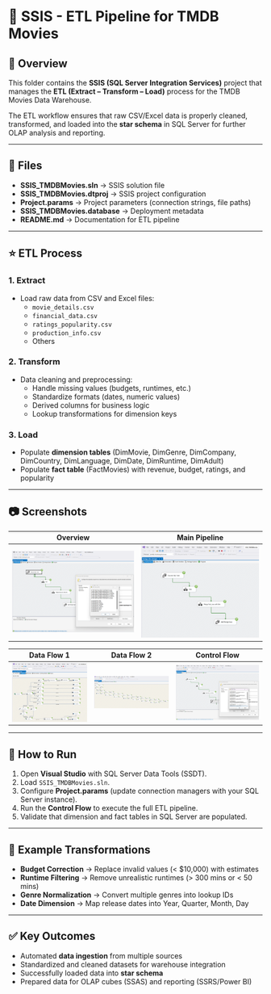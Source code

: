 # 🔄 SSIS - ETL Pipeline for TMDB Movies

## 📌 Overview
This folder contains the **SSIS (SQL Server Integration Services)** project that manages the **ETL (Extract – Transform – Load)** process for the TMDB Movies Data Warehouse.  

The ETL workflow ensures that raw CSV/Excel data is properly cleaned, transformed, and loaded into the **star schema** in SQL Server for further OLAP analysis and reporting.

---

## 📂 Files
- **SSIS_TMDBMovies.sln** → SSIS solution file  
- **SSIS_TMDBMovies.dtproj** → SSIS project configuration  
- **Project.params** → Project parameters (connection strings, file paths)  
- **SSIS_TMDBMovies.database** → Deployment metadata  
- **README.md** → Documentation for ETL pipeline  

---

## ⭐ ETL Process

### 1. Extract
- Load raw data from CSV and Excel files:  
  - `movie_details.csv`  
  - `financial_data.csv`  
  - `ratings_popularity.csv`  
  - `production_info.csv`  
  - Others  

### 2. Transform
- Data cleaning and preprocessing:  
  - Handle missing values (budgets, runtimes, etc.)  
  - Standardize formats (dates, numeric values)  
  - Derived columns for business logic  
  - Lookup transformations for dimension keys  

### 3. Load
- Populate **dimension tables** (DimMovie, DimGenre, DimCompany, DimCountry, DimLanguage, DimDate, DimRuntime, DimAdult)  
- Populate **fact table** (FactMovies) with revenue, budget, ratings, and popularity  

---

## 📷 Screenshots

| Overview | Main Pipeline |
|----------|---------------|
| ![SSIS Overview](../Assets/SSIS/SSIS_1.png) | ![SSIS Main Pipeline](../Assets/SSIS/SSIS_pipeline_main.png) |

| Data Flow 1 | Data Flow 2 | Control Flow |
|-------------|-------------|--------------|
| ![SSIS Pipeline 1](../Assets/SSIS/SSIS_pipeline1.png) | ![SSIS Pipeline 2](../Assets/SSIS/SSIS_pipeline2.png) | ![SSIS Control Flow](../Assets/SSIS/SSIS_4.png) |

---

## 🚀 How to Run
1. Open **Visual Studio** with SQL Server Data Tools (SSDT).  
2. Load `SSIS_TMDBMovies.sln`.  
3. Configure **Project.params** (update connection managers with your SQL Server instance).  
4. Run the **Control Flow** to execute the full ETL pipeline.  
5. Validate that dimension and fact tables in SQL Server are populated.  

---

## 📌 Example Transformations
- **Budget Correction** → Replace invalid values (< $10,000) with estimates  
- **Runtime Filtering** → Remove unrealistic runtimes (> 300 mins or < 50 mins)  
- **Genre Normalization** → Convert multiple genres into lookup IDs  
- **Date Dimension** → Map release dates into Year, Quarter, Month, Day  

---

## ✅ Key Outcomes
- Automated **data ingestion** from multiple sources  
- Standardized and cleaned datasets for warehouse integration  
- Successfully loaded data into **star schema**  
- Prepared data for OLAP cubes (SSAS) and reporting (SSRS/Power BI)  
